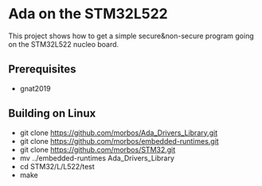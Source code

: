 # Ada on the STM32L522

This project shows how to get a simple secure&non-secure program going
on the STM32L522 nucleo board.

## Prerequisites
- gnat2019

## Building on Linux
- git clone https://github.com/morbos/Ada_Drivers_Library.git
- git clone https://github.com/morbos/embedded-runtimes.git
- git clone https://github.com/morbos/STM32.git
- mv ../embedded-runtimes Ada_Drivers_Library
- cd STM32/L/L522/test
- make
